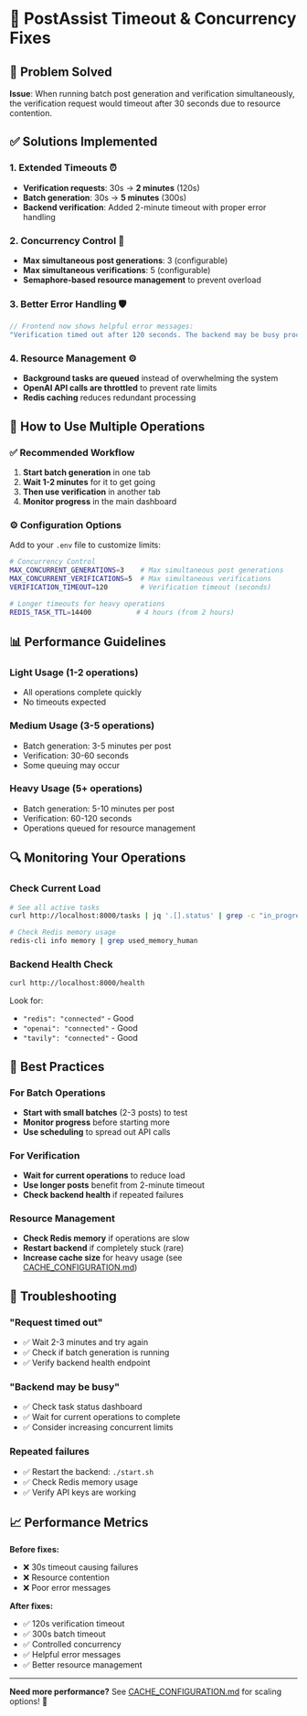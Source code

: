# 🔧 PostAssist Timeout & Concurrency Fixes

## 🎯 Problem Solved

**Issue**: When running batch post generation and verification simultaneously, the verification request would timeout after 30 seconds due to resource contention.

## ✅ Solutions Implemented

### 1. **Extended Timeouts** ⏰
- **Verification requests**: 30s → **2 minutes** (120s)
- **Batch generation**: 30s → **5 minutes** (300s)
- **Backend verification**: Added 2-minute timeout with proper error handling

### 2. **Concurrency Control** 🚦
- **Max simultaneous post generations**: 3 (configurable)
- **Max simultaneous verifications**: 5 (configurable)
- **Semaphore-based resource management** to prevent overload

### 3. **Better Error Handling** 🛡️
```javascript
// Frontend now shows helpful error messages:
"Verification timed out after 120 seconds. The backend may be busy processing other requests. Please try again in a few moments."
```

### 4. **Resource Management** ⚙️
- **Background tasks are queued** instead of overwhelming the system
- **OpenAI API calls are throttled** to prevent rate limits
- **Redis caching** reduces redundant processing

## 🚀 How to Use Multiple Operations

### ✅ **Recommended Workflow**
1. **Start batch generation** in one tab
2. **Wait 1-2 minutes** for it to get going
3. **Then use verification** in another tab
4. **Monitor progress** in the main dashboard

### ⚙️ **Configuration Options**

Add to your `.env` file to customize limits:

```bash
# Concurrency Control
MAX_CONCURRENT_GENERATIONS=3    # Max simultaneous post generations
MAX_CONCURRENT_VERIFICATIONS=5  # Max simultaneous verifications  
VERIFICATION_TIMEOUT=120        # Verification timeout (seconds)

# Longer timeouts for heavy operations
REDIS_TASK_TTL=14400           # 4 hours (from 2 hours)
```

## 📊 Performance Guidelines

### **Light Usage** (1-2 operations)
- All operations complete quickly
- No timeouts expected

### **Medium Usage** (3-5 operations)  
- Batch generation: 3-5 minutes per post
- Verification: 30-60 seconds
- Some queuing may occur

### **Heavy Usage** (5+ operations)
- Batch generation: 5-10 minutes per post
- Verification: 60-120 seconds  
- Operations queued for resource management

## 🔍 Monitoring Your Operations

### **Check Current Load**
```bash
# See all active tasks
curl http://localhost:8000/tasks | jq '.[].status' | grep -c "in_progress"

# Check Redis memory usage  
redis-cli info memory | grep used_memory_human
```

### **Backend Health Check**
```bash
curl http://localhost:8000/health
```

Look for:
- `"redis": "connected"` - Good
- `"openai": "connected"` - Good  
- `"tavily": "connected"` - Good

## 🎯 Best Practices

### **For Batch Operations**
- **Start with small batches** (2-3 posts) to test
- **Monitor progress** before starting more
- **Use scheduling** to spread out API calls

### **For Verification**
- **Wait for current operations** to reduce load
- **Use longer posts** benefit from 2-minute timeout
- **Check backend health** if repeated failures

### **Resource Management**
- **Check Redis memory** if operations are slow
- **Restart backend** if completely stuck (rare)
- **Increase cache size** for heavy usage (see [CACHE_CONFIGURATION.md](CACHE_CONFIGURATION.md))

## 🚨 Troubleshooting

### **"Request timed out"**
- ✅ Wait 2-3 minutes and try again
- ✅ Check if batch generation is running  
- ✅ Verify backend health endpoint

### **"Backend may be busy"**
- ✅ Check task status dashboard
- ✅ Wait for current operations to complete
- ✅ Consider increasing concurrent limits

### **Repeated failures**
- ✅ Restart the backend: `./start.sh`
- ✅ Check Redis memory usage
- ✅ Verify API keys are working

## 📈 Performance Metrics

**Before fixes:**
- ❌ 30s timeout causing failures
- ❌ Resource contention
- ❌ Poor error messages

**After fixes:**
- ✅ 120s verification timeout
- ✅ 300s batch timeout  
- ✅ Controlled concurrency
- ✅ Helpful error messages
- ✅ Better resource management

---

**Need more performance?** See [CACHE_CONFIGURATION.md](CACHE_CONFIGURATION.md) for scaling options! 🚀 